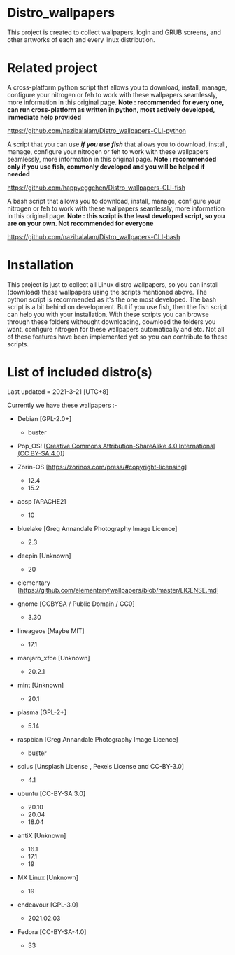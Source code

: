 # Distro_wallpapers
This project is created to collect wallpapers, login and GRUB screens, and other artworks of each and every linux distribution.

# Related project
A cross-platform python script that allows you to download, install, manage, configure your nitrogen or feh to work with these wallpapers seamlessly, more information in this original page. **Note : recommended for every one, can run cross-platform as written in python, most actively developed, immediate help provided**

https://github.com/nazibalalam/Distro_wallpapers-CLI-python <br>

A script that you can use ***if you use fish*** that allows you to download, install, manage, configure your nitrogen or feh to work with these wallpapers seamlessly, more information in this original page. **Note : recommended only if you use fish, commonly developed and you will be helped if needed**

https://github.com/happyeggchen/Distro_wallpapers-CLI-fish

A bash script that allows you to download, install, manage, configure your nitrogen or feh to work with these wallpapers seamlessly, more information in this original page. **Note : this script is the least developed script, so you are on your own. Not recommended for everyone**

https://github.com/nazibalalam/Distro_wallpapers-CLI-bash

# Installation
This project is just to collect all Linux distro wallpapers, so you can install (download) these wallpapers using the scripts mentioned above. The python script is recommended as it's the one most developed. The bash script is a bit behind on development. But if you use fish, then the fish script can help you with your installation. With these scripts you can browse through these folders withought downloading, download the folders you want, configure nitrogen for these wallpapers automatically and etc. Not all of these features have been implemented yet so you can contribute to these scripts. 

# List of included distro(s)
Last updated = 2021-3-21 [UTC+8]

Currently we have these wallpapers :- 

- Debian [GPL-2.0+]
  - buster

-  Pop_OS! [[Creative Commons Attribution-ShareAlike 4.0 International (CC BY-SA 4.0)](https://creativecommons.org/licenses/by-sa/4.0/)]

- Zorin-OS [https://zorinos.com/press/#copyright-licensing]
  - 12.4
  - 15.2

- aosp [APACHE2]
  - 10

- bluelake [Greg Annandale Photography Image Licence]
  - 2.3

- deepin [Unknown]
  - 20

- elementary [https://github.com/elementary/wallpapers/blob/master/LICENSE.md]

- gnome [CCBYSA / Public Domain / CC0]
  - 3.30

- lineageos [Maybe MIT]
  - 17.1

- manjaro_xfce [Unknown]
  - 20.2.1

- mint [Unknown]
  - 20.1

- plasma [GPL-2+]
  - 5.14

- raspbian [Greg Annandale Photography Image Licence]
  - buster

- solus [Unsplash License , Pexels License and CC-BY-3.0]
  - 4.1

- ubuntu [CC-BY-SA 3.0]
  - 20.10
  - 20.04
  - 18.04

- antiX [Unknown]
  - 16.1
  - 17.1
  - 19
  
- MX Linux [Unknown]
  - 19

- endeavour [GPL-3.0]
  - 2021.02.03
  
- Fedora [CC-BY-SA-4.0]
  - 33
